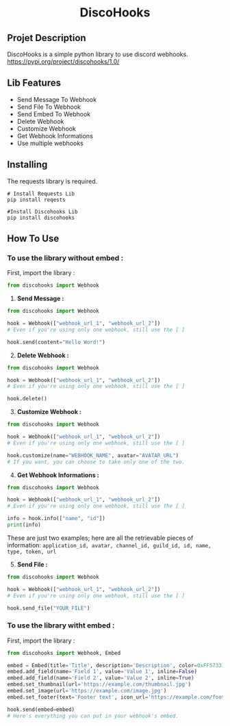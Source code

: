 <div align="center">

# DiscoHooks 
</div>

## Projet Description 
DiscoHooks is a simple python library to use discord webhooks.
https://pypi.org/project/discohooks/1.0/

## Lib Features 
- Send Message To Webhook
- Send File To Webhook
- Send Embed To Webhook
- Delete Webhook
- Customize Webhook
- Get Webhook Informations
- Use multiple webhooks

## Installing
The requests library is required.

```
# Install Requests Lib
pip install reqests

#Install Discohooks Lib
pip install discohooks
```

## How To Use

### To use the library without embed :

First, import the library : 
```python
from discohooks import Webhook
```

1. **Send Message :**
```python
from discohooks import Webhook

hook = Webhook(["webhook_url_1", "webhook_url_2"])
# Even if you're using only one webhook, still use the [ ]

hook.send(content="Hello Word!")
```

2. **Delete Webhook :**
```python
from discohooks import Webhook

hook = Webhook(["webhook_url_1", "webhook_url_2"])
# Even if you're using only one webhook, still use the [ ]

hook.delete()
```

3. **Customize Webhook :**
```python
from discohooks import Webhook

hook = Webhook(["webhook_url_1", "webhook_url_2"])
# Even if you're using only one webhook, still use the [ ]

hook.customize(name="WEBHOOK_NAME", avatar="AVATAR_URL")
# If you want, you can choose to take only one of the two.
```

4. **Get Webhook Informations :**
```python
from discohooks import Webhook

hook = Webhook(["webhook_url_1", "webhook_url_2"])
# Even if you're using only one webhook, still use the [ ]

info = hook.info(["name", "id"])
print(info)
```
These are just two examples; here are all the retrievable pieces of information: 
`application_id, avatar, channel_id, guild_id, id, name, type, token, url`

5. **Send File :**
```python
from discohooks import Webhook

hook = Webhook(["webhook_url_1", "webhook_url_2"])
# Even if you're using only one webhook, still use the [ ]

hook.send_file("YOUR_FILE")
```


### To use the library witht embed :
First, import the library : 
```python
from discohooks import Webhook, Embed

embed = Embed(title='Title', description='Description', color=0xFF5733)
embed.add_field(name='Field 1', value='Value 1', inline=False)
embed.add_field(name='Field 2', value='Value 2', inline=True)
embed.set_thumbnail(url='https://example.com/thumbnail.jpg')
embed.set_image(url='https://example.com/image.jpg')
embed.set_footer(text='Footer text', icon_url='https://example.com/footer_icon.jpg')

hook.send(embed=embed)
# Here's everything you can put in your webhook's embed.
```

